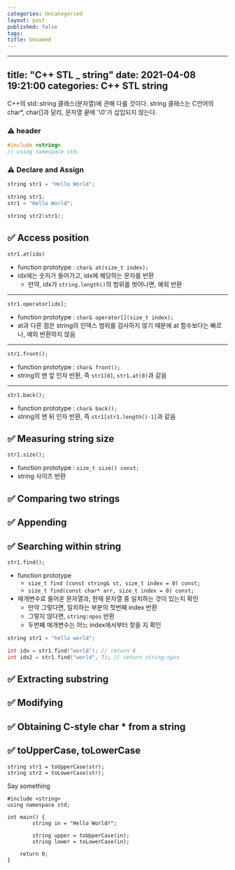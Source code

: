 ```yaml
---
categories: Uncategoried
layout: post
published: false
tags: 
title: Unnamed
---
```

---
title: "C++ STL _ string"
date: 2021-04-08 19:21:00
categories: C++ STL string
---
C++의 std::string 클래스(문자열)에 관해 다룰 것이다.
string 클래스는 C언어의 char\*, char[]과 달리,
문자열 끝에 '\0'가 삽입되지 않는다.

### :warning: header

```cpp
#include <string>
// using namespace std;
```

### :warning: Declare and Assign

```cpp
string str1 = "Hello World";

string str1;
str1 = "Hello World";

string str2(str1);
```

## :white_check_mark: Access position

    str1.at(idx)

* function prototype : `char& at(size_t index);`
* idx에는 숫자가 들어가고, idx에 해당하는 문자를 반환
    * 만약, idx가 `string.length()`의 범위를 벗어나면, 예외 반환

------------

    str1.operator[idx];

* function prototype : `char& operator[](size_t index);`
* at과 다른 점은 string의 인덱스 범위를 검사하지 않기 때문에 at 함수보다는 빠르나, 예외 반환하지 않음

------------

    str1.front();

* function prototype : `char& front();`
* string의 맨 앞 인자 반환, 즉 `str1[0]`, `str1.at(0)`과 같음

------------

    str1.back();

* function prototype : `char& back();`
* string의 맨 뒤 인자 반환, 즉 `str1[str1.length()-1]`과 같음


## :white_check_mark: Measuring string size

    str1.size();

* function prototype : `size_t size() const;`
* string 사이즈 반환

## :white_check_mark: Comparing two strings


## :white_check_mark: Appending

## :white_check_mark: Searching within string

	str1.find();

* function prototype
	* `size_t find (const string& st, size_t index = 0) const;`
	* `size_t find(const char* arr, size_t index = 0) const;`
* 매개변수로 들어온 문자열과, 현재 문자열 중 일치하는 것이 있는지 확인
	* 만약 그렇다면, 일치하는 부분의 첫번째 index 반환
	* 그렇지 않다면, `string:npos` 반환
	* 두번째 매개변수는 어느 index에서부터 찾을 지 확인

```cpp
string str1 = "hello world";

int idx = str1.find("world"); // return 6
int idx2 = str1.find("world", 7); // return string:npos
```

## :white_check_mark: Extracting substring

## :white_check_mark: Modifying

## :white_check_mark: Obtaining C-style char * from a string

## :white_check_mark: toUpperCase, toLowerCase
    string str1 = toUpperCase(str);
    string str2 = toLowerCase(str);

Say something

    #include <string>
    using namespace std;

    int main() {
            string in = "Hello World!";

            string upper = toUpperCase(in);
            string lower = toLowerCase(in);

        return 0;
    }
